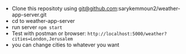 * Clone this repositoty using git@github.com:sarykemmoun2/weather-app-server.git
* cd to weather-app-server
* run server `npm start`
* Test with postman or browser: `http://localhost:5000/weather?cities=London,Jerusalem`
* you can change cities to whatever you want
